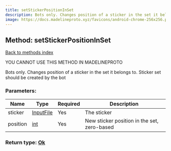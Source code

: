 ```yaml
---
title: setStickerPositionInSet
description: Bots only. Changes position of a sticker in the set it belongs to. Sticker set should be created by the bot
image: https://docs.madelineproto.xyz/favicons/android-chrome-256x256.png
---
```

## Method: setStickerPositionInSet  
[Back to methods index](index.md)


YOU CANNOT USE THIS METHOD IN MADELINEPROTO


Bots only. Changes position of a sticker in the set it belongs to. Sticker set should be created by the bot

### Parameters:

| Name     |    Type       | Required | Description |
|----------|---------------|----------|-------------|
|sticker|[InputFile](../types/InputFile.md) | Yes|The sticker|
|position|[int](../types/int.md) | Yes|New sticker position in the set, zero-based|


### Return type: [Ok](../types/Ok.md)

